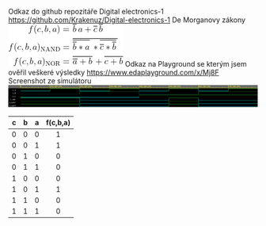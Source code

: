 Odkaz do github repozitáře Digital electronics-1
https://github.com/Krakenuz/Digital-electronics-1
De Morganovy zákony
![Logic function](Images/equations.png)
Odkaz na Playground se kterým jsem ověřil veškeré výsledky
https://www.edaplayground.com/x/Mj8F
Screenshot ze simulátoru
![Logic function](Images/simulator.png)

| **c** | **b** |**a** | **f(c,b,a)** |
| :-: | :-: | :-: | :-: |
| 0 | 0 | 0 | 1 |
| 0 | 0 | 1 | 1 |
| 0 | 1 | 0 | 0 |
| 0 | 1 | 1 | 0 |
| 1 | 0 | 0 | 0 |
| 1 | 0 | 1 | 1 |
| 1 | 1 | 0 | 0 |
| 1 | 1 | 1 | 0 |
